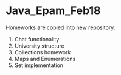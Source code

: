 # Java_Epam_Feb18
Homeworks are copied into new repository. 

1. Chat functionality
2. University structure
3. Collections homework
4. Maps and Enumerations
5. Set implementation
